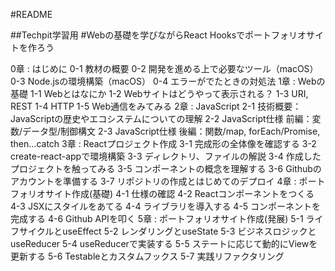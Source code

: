 #README

##Techpit学習用
#Webの基礎を学びながらReact Hooksでポートフォリオサイトを作ろう


0章 : はじめに
0-1 教材の概要
0-2 開発を進める上で必要なツール（macOS）
0-3 Node.jsの環境構築（macOS）
0-4 エラーがでたときの対処法
1章 : Webの基礎
1-1 Webとはなにか
1-2 Webサイトはどうやって表示される？
1-3 URI, REST
1-4 HTTP
1-5 Web通信をみてみる
2章 : JavaScript
2-1 技術概要：JavaScriptの歴史やエコシステムについての理解
2-2 JavaScript仕様 前編：変数/データ型/制御構文
2-3 JavaScript仕様 後編：関数/map, forEach/Promise, then...catch
3章 : Reactプロジェクト作成
3-1 完成形の全体像を確認する
3-2 create-react-appで環境構築
3-3 ディレクトリ、ファイルの解説
3-4 作成したプロジェクトを触ってみる
3-5 コンポーネントの概念を理解する
3-6 Githubのアカウントを準備する
3-7 リポジトリの作成とはじめてのデプロイ
4章 : ポートフォリオサイト作成(基礎)
4-1 仕様の確認
4-2 Reactコンポーネントをつくる
4-3 JSXにスタイルをあてる
4-4 ライブラリを導入する
4-5 コンポーネントを完成する
4-6 Github APIを叩く
5章 : ポートフォリオサイト作成(発展)
5-1 ライフサイクルとuseEffect
5-2 レンダリングとuseState
5-3 ビジネスロジックとuseReducer
5-4 useReducerで実装する
5-5 ステートに応じて動的にViewを更新する
5-6 Testableとカスタムフックス
5-7 実践リファクタリング